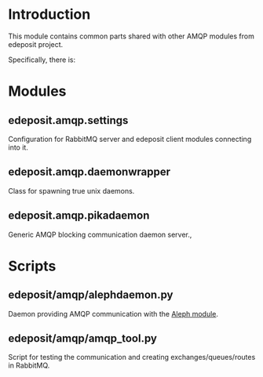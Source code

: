 Introduction
============
This module contains common parts shared with other AMQP modules from edeposit
project.

Specifically, there is:

Modules
=======
edeposit.amqp.settings
----------------------
Configuration for RabbitMQ server and edeposit client modules connecting into it.

edeposit.amqp.daemonwrapper
---------------------------
Class for spawning true unix daemons.

edeposit.amqp.pikadaemon
------------------------
Generic AMQP blocking communication daemon server.,

Scripts
=======
edeposit/amqp/alephdaemon.py
-------------------------
Daemon providing AMQP communication with the [Aleph module](https://github.com/jstavel/edeposit.amqp.aleph).

edeposit/amqp/amqp_tool.py
------------
Script for testing the communication and creating exchanges/queues/routes in RabbitMQ.